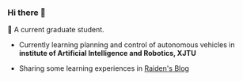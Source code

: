 ### Hi there 👋

<!--
**Raiden49/Raiden49** is a ✨ _special_ ✨ repository because its `README.md` (this file) appears on your GitHub profile.

Here are some ideas to get you started:

- 🔭 I’m currently working on ...
- 🌱 I’m currently learning ...
- 👯 I’m looking to collaborate on ...
- 🤔 I’m looking for help with ...
- 💬 Ask me about ...
- 📫 How to reach me: ...
- 😄 Pronouns: ...
- ⚡ Fun fact: ...
-->

🌱 A current graduate student.

- Currently learning planning and control of autonomous vehicles in **institute of Artificial Intelligence and Robotics, XJTU**

- Sharing some learning experiences in [Raiden's Blog](https://www.zhihu.com/people/scarf-44)

